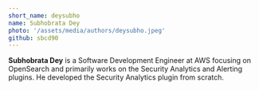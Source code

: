 ```yaml
---
short_name: deysubho
name: Subhobrata Dey
photo: '/assets/media/authors/deysubho.jpeg'
github: sbcd90 
---
```


**Subhobrata Dey** is a Software Development Engineer at AWS focusing on OpenSearch and primarily works on the Security Analytics and Alerting plugins. He developed the Security Analytics plugin from scratch.